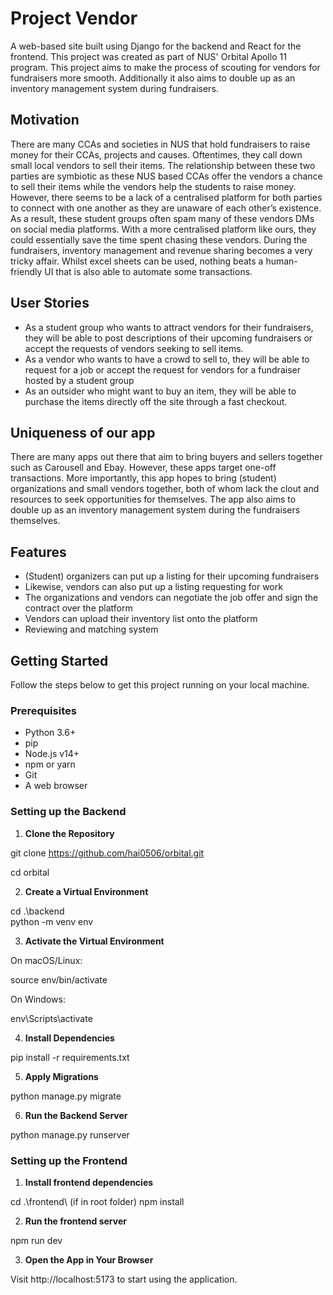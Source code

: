 # Project Vendor
A web-based site built using Django for the backend and React for the frontend. This project was created as part of NUS' Orbital Apollo 11 program. 
This project aims to make the process of scouting for vendors for fundraisers more smooth. Additionally it also aims to double up as an inventory management system during fundraisers.

## Motivation 
There are many CCAs and societies in NUS that hold fundraisers to raise money for their CCAs, projects and causes. Oftentimes, they call down small local vendors to sell their items. The relationship between these two parties are symbiotic as these NUS based CCAs offer the vendors a chance to sell their items while the vendors help the students to raise money. However, there seems to be a lack of a centralised platform for both parties to connect with one another as they are unaware of each other’s existence. As a result, these student groups often spam many of these vendors DMs on social media platforms. With a more centralised platform like ours, they could essentially save the time spent chasing these vendors.  During the fundraisers, inventory management and revenue sharing becomes a very tricky affair. Whilst excel sheets can be used, nothing beats a human-friendly UI that is also able to automate some transactions. 

## User Stories 
- As a student group who wants to attract vendors for their fundraisers, they will be able to post descriptions of their upcoming fundraisers or accept the requests of vendors seeking to sell items.
- As a vendor who wants to have a crowd to sell to, they will be able to request for a job or accept the request for vendors for a fundraiser hosted by a student group
- As an outsider who might want to buy an item, they will be able to purchase the items directly off the site through a fast checkout.

## Uniqueness of our app
There are many apps out there that aim to bring buyers and sellers together such as Carousell and Ebay. However, these apps target one-off transactions. More importantly, this app hopes to bring (student) organizations and small vendors together, both of whom lack the clout and resources to seek opportunities for themselves. The app also aims to double up as an inventory management system during the fundraisers themselves.

## Features
- (Student) organizers can put up a listing for their upcoming fundraisers
- Likewise, vendors can also put up a listing requesting for work
- The organizations and vendors can negotiate the job offer and sign the contract over the platform
- Vendors can upload their inventory list onto the platform
- Reviewing and matching system

## Getting Started
Follow the steps below to get this project running on your local machine.

### Prerequisites
- Python 3.6+
- pip
- Node.js v14+
- npm or yarn
- Git
- A web browser

### Setting up the Backend

1. **Clone the Repository**
   
git clone https://github.com/hai0506/orbital.git

cd orbital

2. **Create a Virtual Environment**

cd .\backend\
python -m venv env

3. **Activate the Virtual Environment**
   
On macOS/Linux:

source env/bin/activate

On Windows:

env\Scripts\activate

4. **Install Dependencies**
   
pip install -r requirements.txt

5. **Apply Migrations**
   
python manage.py migrate

6. **Run the Backend Server**
   
python manage.py runserver

### Setting up the Frontend

1. **Install frontend dependencies**

cd .\frontend\ (if in root folder)
npm install

2. **Run the frontend server**
   
npm run dev

3. **Open the App in Your Browser**
    
Visit http://localhost:5173 to start using the application.
